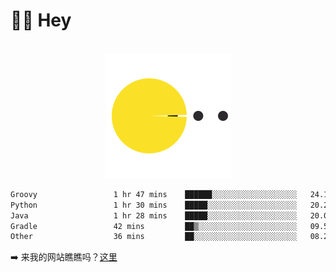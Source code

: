 
# 👋🏻 Hey
<div align="center">
	<br>
	<img src="https://raw.githubusercontent.com/Aniket965/Aniket965/master/pacman.svg?sanitize=true" width="200" height="200">
	<br>
</div>

<!--START_SECTION:waka-->

```txt
Groovy                 1 hr 47 mins    ██████░░░░░░░░░░░░░░░░░░░   24.11 %
Python                 1 hr 30 mins    █████░░░░░░░░░░░░░░░░░░░░   20.26 %
Java                   1 hr 28 mins    █████░░░░░░░░░░░░░░░░░░░░   20.01 %
Gradle                 42 mins         ██▒░░░░░░░░░░░░░░░░░░░░░░   09.52 %
Other                  36 mins         ██░░░░░░░░░░░░░░░░░░░░░░░   08.24 %
```

<!--END_SECTION:waka-->

 ➡️  来我的网站瞧瞧吗？[这里](https://www.shaolongfei.com)
